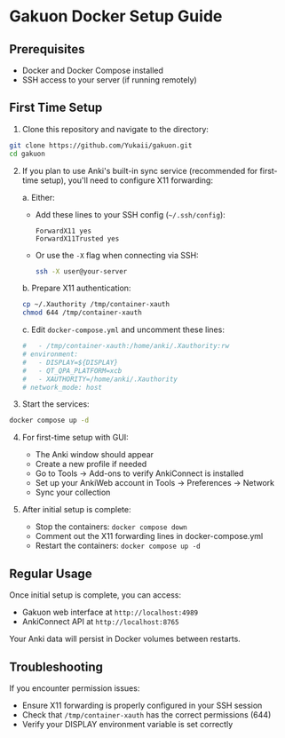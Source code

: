 # Gakuon Docker Setup Guide

## Prerequisites

- Docker and Docker Compose installed
- SSH access to your server (if running remotely)

## First Time Setup

1. Clone this repository and navigate to the directory:

```bash
git clone https://github.com/Yukaii/gakuon.git
cd gakuon
```

2. If you plan to use Anki's built-in sync service (recommended for first-time setup), you'll need to configure X11 forwarding:

   a. Either:
   - Add these lines to your SSH config (`~/.ssh/config`):
     ```
     ForwardX11 yes
     ForwardX11Trusted yes
     ```

   - Or use the `-X` flag when connecting via SSH:
     ```bash
     ssh -X user@your-server
     ```

   b. Prepare X11 authentication:
   ```bash
   cp ~/.Xauthority /tmp/container-xauth
   chmod 644 /tmp/container-xauth
   ```

   c. Edit `docker-compose.yml` and uncomment these lines:
   ```yaml
   #   - /tmp/container-xauth:/home/anki/.Xauthority:rw
   # environment:
   #   - DISPLAY=${DISPLAY}
   #   - QT_QPA_PLATFORM=xcb
   #   - XAUTHORITY=/home/anki/.Xauthority
   # network_mode: host
   ```

3. Start the services:

```bash
docker compose up -d
```

4. For first-time setup with GUI:
   - The Anki window should appear
   - Create a new profile if needed
   - Go to Tools -> Add-ons to verify AnkiConnect is installed
   - Set up your AnkiWeb account in Tools -> Preferences -> Network
   - Sync your collection

5. After initial setup is complete:
   - Stop the containers: `docker compose down`
   - Comment out the X11 forwarding lines in docker-compose.yml
   - Restart the containers: `docker compose up -d`

## Regular Usage

Once initial setup is complete, you can access:
- Gakuon web interface at `http://localhost:4989`
- AnkiConnect API at `http://localhost:8765`

Your Anki data will persist in Docker volumes between restarts.

## Troubleshooting

If you encounter permission issues:
- Ensure X11 forwarding is properly configured in your SSH session
- Check that `/tmp/container-xauth` has the correct permissions (644)
- Verify your DISPLAY environment variable is set correctly
